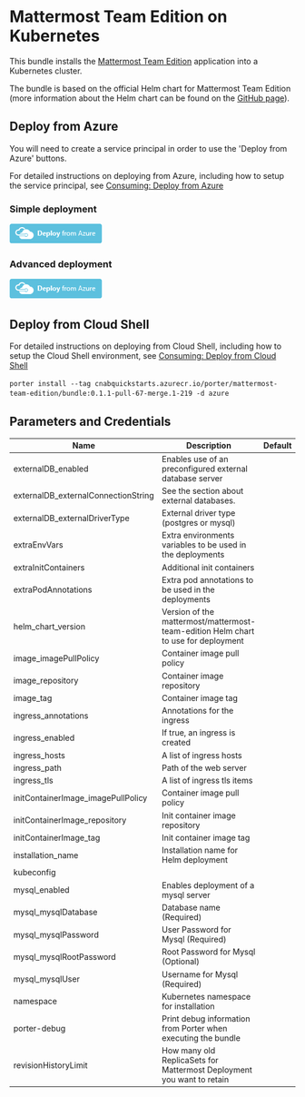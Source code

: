 # Mattermost Team Edition on Kubernetes

This bundle installs the [Mattermost Team Edition](https://mattermost.com/) application into a Kubernetes cluster.

The bundle is based on the official Helm chart for Mattermost Team Edition (more information about the Helm chart can be found on the [GitHub page](https://github.com/mattermost/mattermost-helm/tree/master/charts/mattermost-team-edition)).

## Deploy from Azure


You will need to create a service principal in order to use the 'Deploy from Azure' buttons.


For detailed instructions on deploying from Azure, including how to setup the service principal, see [Consuming: Deploy from Azure](../../docs/consuming.md#deploy-from-azure)

### Simple deployment


<a href="https://portal.azure.com/#create/Microsoft.Template/uri/https%3A%2F%2Fraw.githubusercontent.com%2FAzure%2Fazure-cnab-quickstarts%2Fmattermost-exec-fix%2Fporter%2Fmattermost-team-edition%2Fazuredeploy-simple.json" target="_blank"><img src="https://raw.githubusercontent.com/endjin/CNAB.Quickstarts/master/images/Deploy-from-Azure.png"/></a>

### Advanced deployment


<a href="https://portal.azure.com/#create/Microsoft.Template/uri/https%3A%2F%2Fraw.githubusercontent.com%2FAzure%2Fazure-cnab-quickstarts%2Fmattermost-exec-fix%2Fporter%2Fmattermost-team-edition%2Fazuredeploy-advanced.json" target="_blank"><img src="https://raw.githubusercontent.com/endjin/CNAB.Quickstarts/master/images/Deploy-from-Azure.png"/></a>


## Deploy from Cloud Shell


For detailed instructions on deploying from Cloud Shell, including how to setup the Cloud Shell environment, see [Consuming: Deploy from Cloud Shell](../../docs/consuming.md#deploy-from-cloud-shell)


```porter install --tag cnabquickstarts.azurecr.io/porter/mattermost-team-edition/bundle:0.1.1-pull-67-merge.1-219 -d azure```


## Parameters and Credentials

 | Name | Description | Default | Required | 
 | --- | --- | --- | --- | 
 | externalDB_enabled | Enables use of an preconfigured external database server |  | No
externalDB_externalConnectionString | See the section about external databases. |  | No
externalDB_externalDriverType | External driver type (postgres or mysql) |  | No
extraEnvVars | Extra environments variables to be used in the deployments |  | No
extraInitContainers | Additional init containers |  | No
extraPodAnnotations | Extra pod annotations to be used in the deployments |  | No
helm_chart_version | Version of the mattermost/mattermost-team-edition Helm chart to use for deployment |  | No
image_imagePullPolicy | Container image pull policy |  | No
image_repository | Container image repository |  | No
image_tag | Container image tag |  | No
ingress_annotations | Annotations for the ingress |  | No
ingress_enabled | If true, an ingress is created |  | No
ingress_hosts | A list of ingress hosts |  | No
ingress_path | Path of the web server |  | No
ingress_tls | A list of ingress tls items |  | No
initContainerImage_imagePullPolicy | Container image pull policy |  | No
initContainerImage_repository | Init container image repository |  | No
initContainerImage_tag | Init container image tag |  | No
installation_name | Installation name for Helm deployment |  | No
kubeconfig |  |  | Yes
mysql_enabled | Enables deployment of a mysql server |  | No
mysql_mysqlDatabase | Database name (Required) |  | No
mysql_mysqlPassword | User Password for Mysql (Required) |  | Yes
mysql_mysqlRootPassword | Root Password for Mysql (Optional) |  | No
mysql_mysqlUser | Username for Mysql (Required) |  | Yes
namespace | Kubernetes namespace for installation |  | No
porter-debug | Print debug information from Porter when executing the bundle |  | No
revisionHistoryLimit | How many old ReplicaSets for Mattermost Deployment you want to retain |  | No | 
